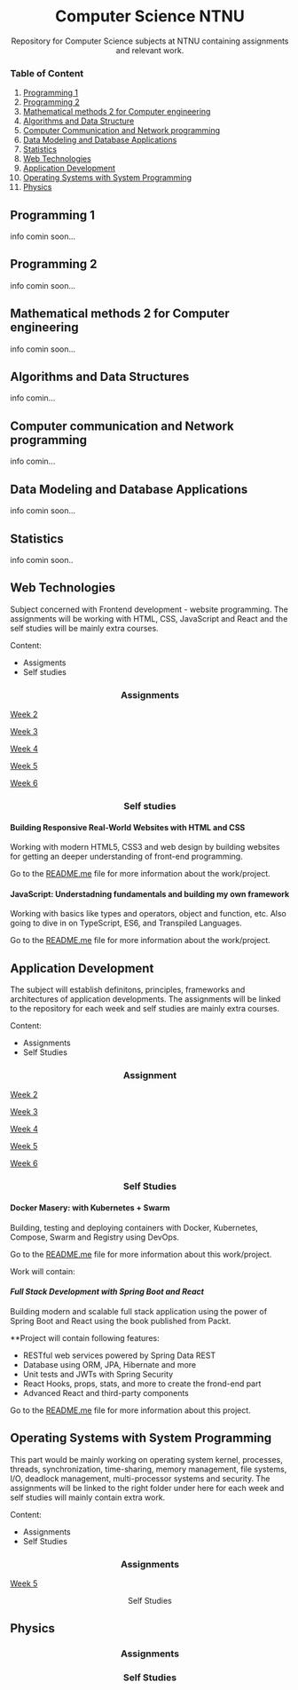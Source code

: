 # <div align="center"> Computer Science NTNU </div>

<div align="center"> Repository for Computer Science subjects at NTNU containing assignments and relevant work. </div>

### Table of Content

1. [Programming 1](#programming-1)
2. [Programming 2](#programming-2)
3. [Mathematical methods 2 for Computer engineering](#mathematical-methods-2-for-computer-engineering)
4. [Algorithms and Data Structure](#algorithms-and-data-structure)
5. [Computer Communication and Network programming](#computer-communication-and-network-programming)
6. [Data Modeling and Database Applications](#data-modeling-and-database-applications)
7. [Statistics](#statistics)
8. [Web Technologies](#web-technologies)
9. [Application Development](#application-development)
10. [Operating Systems with System Programming](#operating-systems-with-system-programming)
11. [Physics](#physics)


## Programming 1

info comin soon...

## Programming 2

info comin soon...

## Mathematical methods 2 for Computer engineering

info comin soon...

## Algorithms and Data Structures

info comin...

## Computer communication and Network programming

info comin...

## Data Modeling and Database Applications

info comin soon...

## Statistics

info comin soon..

## Web Technologies

Subject concerned with Frontend development - website programming. The assignments will be working with HTML, CSS, JavaScript and React and the self studies will be mainly extra courses.

Content:
* Assigments
* Self studies

### <div align="center"> Assignments </div>

[Week 2](/)

[Week 3](/)

[Week 4](/)

[Week 5](/)

[Week 6](/)

### <div align="center"> Self studies </div>

#### Building Responsive Real-World Websites with HTML and CSS

Working with modern HTML5, CSS3 and web design by building websites for getting an deeper understanding of front-end programming.

Go to the [README.me]() file for more information about the work/project.

#### JavaScript: Understadning fundamentals and building my own framework

Working with basics like types and operators, object and function, etc. Also going to dive in on TypeScript, ES6, and Transpiled Languages.

Go to the [README.me]() file for more information about the work/project.

## Application Development

The subject will establish definitons, principles, frameworks and architectures of application developments. The assignments will be linked to the repository for each week and self studies are mainly extra courses.

Content:
* Assignments
* Self Studies

### <div align="center"> Assignment </div>

[Week 2](/)

[Week 3](/)

[Week 4](/)

[Week 5](/)

[Week 6](/)

### <div align="center"> Self Studies </div>

#### Docker Masery: with Kubernetes + Swarm

Building, testing and deploying containers with Docker, Kubernetes, Compose, Swarm and Registry using DevOps.

Go to the [README.me]() file for more information about this work/project.

Work will contain:

#### *Full Stack Development with Spring Boot and React*

Building modern and scalable full stack application using the power of Spring Boot and React using the book published from Packt.

**Project will contain following features:
* RESTful web services powered by Spring Data REST
* Database using ORM, JPA, Hibernate and more
* Unit tests and JWTs with Spring Security
* React Hooks, props, stats, and more to create the frond-end part
* Advanced React and third-party components

Go to the [README.me](https://github.com/ejhasler/cs-ntnu/blob/main/idata2306AppDev/full-stack-development-with-springboot-and-react/README.md) file for more information about this project.

## Operating Systems with System Programming

This part would be mainly working on operating system kernel, processes, threads, synchronization, time-sharing, memory management, file systems, I/O, deadlock management, multi-processor systems and security. The assignments will be linked to the right folder under here for each week and self studies will mainly contain extra work.

Content:
* Assignments
* Self Studies

### <div align="center"> Assignments </div>

[Week 5](/)

<div align="center"> Self Studies </div>

## Physics

### <div align="center"> Assignments </div>

### <div align="center"> Self Studies </div>




